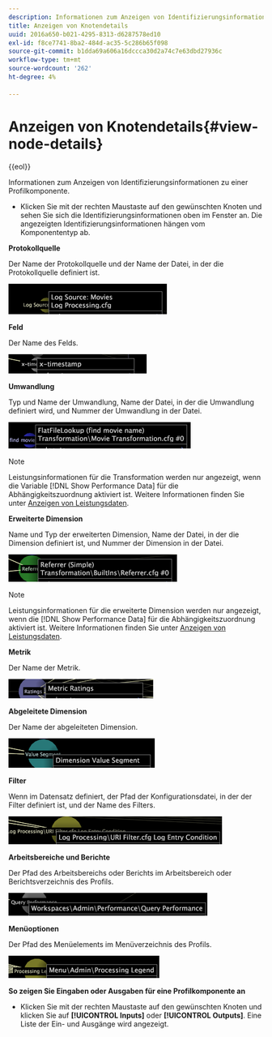 ```yaml
---
description: Informationen zum Anzeigen von Identifizierungsinformationen zu einer Profilkomponente.
title: Anzeigen von Knotendetails
uuid: 2016a650-b021-4295-8313-d6287578ed10
exl-id: f8ce7741-8ba2-484d-ac35-5c286b65f098
source-git-commit: b1dda69a606a16dccca30d2a74c7e63dbd27936c
workflow-type: tm+mt
source-wordcount: '262'
ht-degree: 4%

---
```


# Anzeigen von Knotendetails{#view-node-details}

{{eol}}

Informationen zum Anzeigen von Identifizierungsinformationen zu einer Profilkomponente.

* Klicken Sie mit der rechten Maustaste auf den gewünschten Knoten und sehen Sie sich die Identifizierungsinformationen oben im Fenster an. Die angezeigten Identifizierungsinformationen hängen vom Komponententyp ab.

**Protokollquelle**

Der Name der Protokollquelle und der Name der Datei, in der die Protokollquelle definiert ist.

![](assets/vis_DependencyMap_LogSourceID.png)

**Feld**

Der Name des Felds.

![](assets/vis_DependencyMap_FieldID.png)

**Umwandlung**

Typ und Name der Umwandlung, Name der Datei, in der die Umwandlung definiert wird, und Nummer der Umwandlung in der Datei.

![](assets/vis_DependencyMap_TransformationID.png)

>[!NOTE]
>
>Leistungsinformationen für die Transformation werden nur angezeigt, wenn die Variable [!DNL Show Performance Data] für die Abhängigkeitszuordnung aktiviert ist. Weitere Informationen finden Sie unter [Anzeigen von Leistungsdaten](../../../../../home/c-get-started/c-admin-intrf/c-dataset-mgrs/c-dep-maps/c-disp-perf-data.md#concept-974e2bac3e184f0dab530e63aa4f5ecb).

**Erweiterte Dimension**

Name und Typ der erweiterten Dimension, Name der Datei, in der die Dimension definiert ist, und Nummer der Dimension in der Datei.

![](assets/vis_DependencyMap_ExtendedDimensionID.png)

>[!NOTE]
>
>Leistungsinformationen für die erweiterte Dimension werden nur angezeigt, wenn die [!DNL Show Performance Data] für die Abhängigkeitszuordnung aktiviert ist. Weitere Informationen finden Sie unter [Anzeigen von Leistungsdaten](../../../../../home/c-get-started/c-admin-intrf/c-dataset-mgrs/c-dep-maps/c-disp-perf-data.md#concept-974e2bac3e184f0dab530e63aa4f5ecb).

**Metrik**

Der Name der Metrik.

![](assets/vis_DependencyMap_MetricID.png)

**Abgeleitete Dimension**

Der Name der abgeleiteten Dimension.

![](assets/vis_DependencyMap_DerivedDimensionID.png)

**Filter**

Wenn im Datensatz definiert, der Pfad der Konfigurationsdatei, in der der Filter definiert ist, und der Name des Filters.

![](assets/vis_DependencyMap_FilterID_Dataset.png)

**Arbeitsbereiche und Berichte**

Der Pfad des Arbeitsbereichs oder Berichts im Arbeitsbereich oder Berichtsverzeichnis des Profils.

![](assets/vis_DependencyMap_WorkspaceID.png)

**Menüoptionen**

Der Pfad des Menüelements im Menüverzeichnis des Profils.

![](assets/vis_DependencyMap_MenuID.png)

**So zeigen Sie Eingaben oder Ausgaben für eine Profilkomponente an**

* Klicken Sie mit der rechten Maustaste auf den gewünschten Knoten und klicken Sie auf **[!UICONTROL Inputs]** oder **[!UICONTROL Outputs]**. Eine Liste der Ein- und Ausgänge wird angezeigt.
